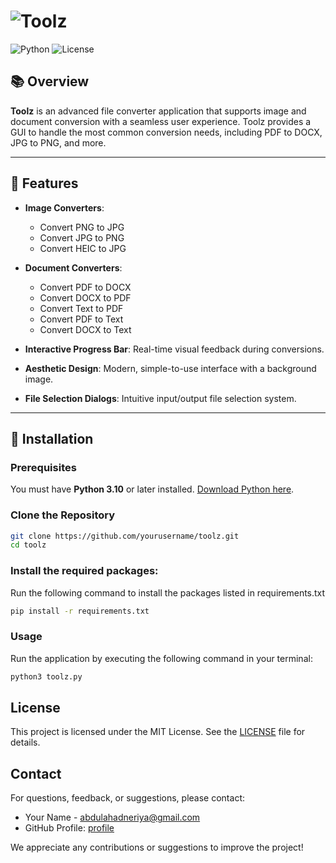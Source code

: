 # ![Toolz](https://img.shields.io/badge/Toolz-File%20Converter-blue?style=for-the-badge&logo=python&logoColor=white)  
![Python](https://img.shields.io/badge/Python-3.10-blue?style=for-the-badge&logo=python&logoColor=white)
![License](https://img.shields.io/badge/License-MIT-yellow?style=for-the-badge)

## 📚 Overview

**Toolz** is an advanced file converter application that supports image and document conversion with a seamless user experience. Toolz provides a GUI to handle the most common conversion needs, including PDF to DOCX, JPG to PNG, and more.

---

## 🌟 Features

- **Image Converters**: 
  - Convert PNG to JPG
  - Convert JPG to PNG
  - Convert HEIC to JPG

- **Document Converters**:
  - Convert PDF to DOCX
  - Convert DOCX to PDF
  - Convert Text to PDF
  - Convert PDF to Text
  - Convert DOCX to Text

- **Interactive Progress Bar**: Real-time visual feedback during conversions.
- **Aesthetic Design**: Modern, simple-to-use interface with a background image.
- **File Selection Dialogs**: Intuitive input/output file selection system.

---

## 🚀 Installation

### Prerequisites

You must have **Python 3.10** or later installed. [Download Python here](https://www.python.org/downloads/).

### Clone the Repository

```bash
git clone https://github.com/yourusername/toolz.git
cd toolz
```

### Install the required packages:
 Run the following command to install the packages listed in requirements.txt
```bash
pip install -r requirements.txt
```

### Usage
Run the application by executing the following command in your terminal:
```bash
python3 toolz.py
```

## License
This project is licensed under the MIT License. See the [LICENSE](LICENSE) file for details.

## Contact
For questions, feedback, or suggestions, please contact:
- Your Name - [abdulahadneriya@gmail.com](mailto:abdulahadneriya@gmail.com)
- GitHub Profile: [profile](https://github.com/MABDULAHAD-HUB)

We appreciate any contributions or suggestions to improve the project!
